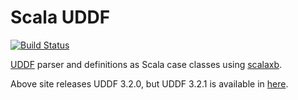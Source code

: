 Scala UDDF
==========

[![Build Status](https://travis-ci.org/mather/scala-uddf.svg?branch=master)](https://travis-ci.org/mather/scala-uddf)

[UDDF](http://www.uddf.org/) parser and definitions as Scala case classes using [scalaxb](http://scalaxb.org/).

Above site releases UDDF 3.2.0, but UDDF 3.2.1 is available in [here](http://www.streit.cc/extern/uddf_v321/en/index.html).



